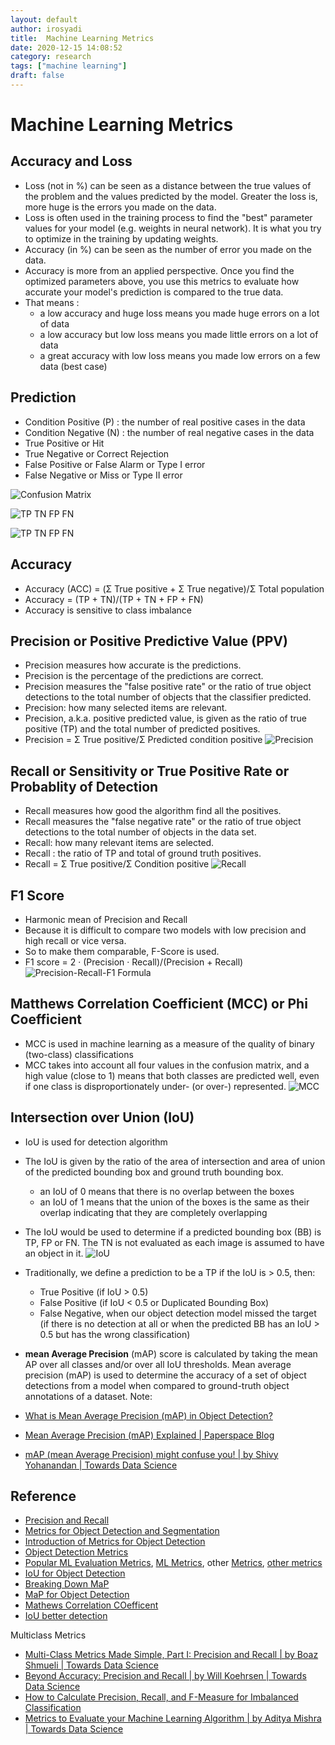 ```yaml
---
layout: default
author: irosyadi
title:  Machine Learning Metrics
date: 2020-12-15 14:08:52
category: research
tags: ["machine learning"]
draft: false
---
```


# Machine Learning Metrics

## Accuracy and Loss
- Loss (not in %) can be seen as a distance between the true values of the problem and the values predicted by the model. Greater the loss is, more huge is the errors you made on the data.
- Loss is often used in the training process to find the "best" parameter values for your model (e.g. weights in neural network). It is what you try to optimize in the training by updating weights.
- Accuracy (in %) can be seen as the number of error you made on the data.
- Accuracy is more from an applied perspective. Once you find the optimized parameters above, you use this metrics to evaluate how accurate your model's prediction is compared to the true data.
- That means :
    - a low accuracy and huge loss means you made huge errors on a lot of data
    - a low accuracy but low loss means you made little errors on a lot of data
    - a great accuracy with low loss means you made low errors on a few data (best case)

## Prediction
- Condition Positive (P) : the number of real positive cases in the data
- Condition Negative (N) : the number of real negative cases in the data
- True Positive or Hit
- True Negative or  Correct Rejection
- False Positive or False Alarm or Type I error
- False Negative or Miss or Type II error

![Confusion Matrix](https://miro.medium.com/max/485/1*NKaQgX-bDP0wogSE1wRSsw.png)

![TP TN FP FN](https://miro.medium.com/max/462/1*7EYylA6XlXSGBCF77j_rOA.png)

![TP TN FP FN](https://upload.wikimedia.org/wikipedia/commons/thumb/2/26/Precisionrecall.svg/350px-Precisionrecall.svg.png)


## Accuracy
- Accuracy (ACC) = (Σ True positive + Σ True negative)/Σ Total population
- Accuracy = (TP + TN)/(TP + TN + FP + FN)
- Accuracy is sensitive to class imbalance

## Precision or Positive Predictive Value (PPV)
- Precision measures how accurate is the predictions.
- Precision is the percentage of the predictions are correct.
- Precision measures the "false positive rate" or the ratio of true object detections to the total number of objects that the classifier predicted.
- Precision: how many selected items are relevant.
- Precision, a.k.a. positive predicted value, is given as the ratio of true positive (TP) and the total number of predicted positives.
- Precision = Σ True positive/Σ Predicted condition positive
![Precision](https://miro.medium.com/max/159/1*jiqAWT_Yzi_1LRD74dz-9Q.png)

## Recall or Sensitivity or True Positive Rate or Probablity of Detection
- Recall measures how good the algorithm find all the positives.
- Recall measures the "false negative rate" or the ratio of true object detections to the total number of objects in the data set.
- Recall: how many relevant items are selected.
- Recall : the ratio of TP and total of ground truth positives.
- Recall = Σ True positive/Σ Condition positive
![Recall](https://miro.medium.com/max/185/1*ikwX1H72KPj1fUBppUWrpA.png)

## F1 Score
- Harmonic mean of Precision and Recall
- Because it is difficult to compare two models with low precision and high recall or vice versa. 
- So to make them comparable, F-Score is used.
- F1 score = 2 · (Precision · Recall)/(Precision + Recall)
![Precision-Recall-F1 Formula](https://miro.medium.com/max/534/1*EXa-_699fntpUoRjZeqAFQ.jpeg)


## Matthews Correlation Coefficient (MCC) or Phi Coefficient
- MCC is used in machine learning as a measure of the quality of binary (two-class) classifications
- MCC takes into account all four values in the confusion matrix, and a high value (close to 1) means that both classes are predicted well, even if one class is disproportionately under- (or over-) represented.
![MCC](https://miro.medium.com/max/1221/1*8E2rPn_ccOqGuPYj1gBTAg.png)

## Intersection over Union (IoU)
- IoU is used for detection algorithm
- The IoU is given by the ratio of the area of intersection and area of union of the predicted bounding box and ground truth bounding box.
    - an IoU of 0 means that there is no overlap between the boxes
    - an IoU of 1 means that the union of the boxes is the same as their overlap indicating that they are completely overlapping
- The IoU would be used to determine if a predicted bounding box (BB) is TP, FP or FN. The TN is not evaluated as each image is assumed to have an object in it.
![IoU](https://miro.medium.com/max/600/0*mWSuiTMa6WyZUmyq.png)
- Traditionally, we define a prediction to be a TP if the IoU is > 0.5, then:
    - True Positive (if IoU > 0.5)
    - False Positive (if IoU < 0.5 or Duplicated Bounding Box)
    - False Negative, when our object detection model missed the target (if there is no detection at all or when the predicted BB has an IoU > 0.5 but has the wrong classification)

- **mean Average Precision** (mAP) score is calculated by taking the mean AP over all classes and/or over all IoU thresholds. Mean average precision (mAP) is used to determine the accuracy of a set of object detections from a model when compared to ground-truth object annotations of a dataset.
Note:
- [What is Mean Average Precision (mAP) in Object Detection?](https://blog.roboflow.com/mean-average-precision/)
- [Mean Average Precision (mAP) Explained | Paperspace Blog](https://blog.paperspace.com/mean-average-precision/)
- [mAP (mean Average Precision) might confuse you! | by Shivy Yohanandan | Towards Data Science](https://towardsdatascience.com/map-mean-average-precision-might-confuse-you-5956f1bfa9e2)



## Reference
- [Precision and Recall](https://en.wikipedia.org/wiki/Precision_and_recall)
- [Metrics for Object Detection and Segmentation](https://kharshit.github.io/blog/2019/09/20/evaluation-metrics-for-object-detection-and-segmentation)
- [Introduction of Metrics for Object Detection](https://blog.zenggyu.com/en/post/2018-12-16/an-introduction-to-evaluation-metrics-for-object-detection/)
- [Object Detection Metrics](https://github.com/rafaelpadilla/Object-Detection-Metrics)
- [Popular ML Evaluation Metrics](https://rubikscode.net/2020/10/19/14-popular-machine-learning-evaluation-metrics/), [ML Metrics](https://machinelearningmastery.com/metrics-evaluate-machine-learning-algorithms-python/), other [Metrics](https://medium.com/analytics-vidhya/complete-guide-to-machine-learning-evaluation-metrics-615c2864d916), [other metrics](https://www.analyticsvidhya.com/blog/2019/08/11-important-model-evaluation-error-metrics/)
- [IoU for Object Detection](https://www.pyimagesearch.com/2016/11/07/intersection-over-union-iou-for-object-detection/)
- [Breaking Down MaP](https://towardsdatascience.com/breaking-down-mean-average-precision-map-ae462f623a52)
- [MaP for Object Detection](https://jonathan-hui.medium.com/map-mean-average-precision-for-object-detection-45c121a31173)
- [Mathews Correlation COefficent](https://towardsdatascience.com/the-best-classification-metric-youve-never-heard-of-the-matthews-correlation-coefficient-3bf50a2f3e9a)
- [IoU better detection](https://towardsdatascience.com/iou-a-better-detection-evaluation-metric-45a511185be1)

Multiclass Metrics
- [Multi-Class Metrics Made Simple, Part I: Precision and Recall | by Boaz Shmueli | Towards Data Science](https://towardsdatascience.com/multi-class-metrics-made-simple-part-i-precision-and-recall-9250280bddc2)
- [Beyond Accuracy: Precision and Recall | by Will Koehrsen | Towards Data Science](https://towardsdatascience.com/beyond-accuracy-precision-and-recall-3da06bea9f6c)
- [How to Calculate Precision, Recall, and F-Measure for Imbalanced Classification](https://machinelearningmastery.com/precision-recall-and-f-measure-for-imbalanced-classification/)
- [Metrics to Evaluate your Machine Learning Algorithm | by Aditya Mishra | Towards Data Science](https://towardsdatascience.com/metrics-to-evaluate-your-machine-learning-algorithm-f10ba6e38234)